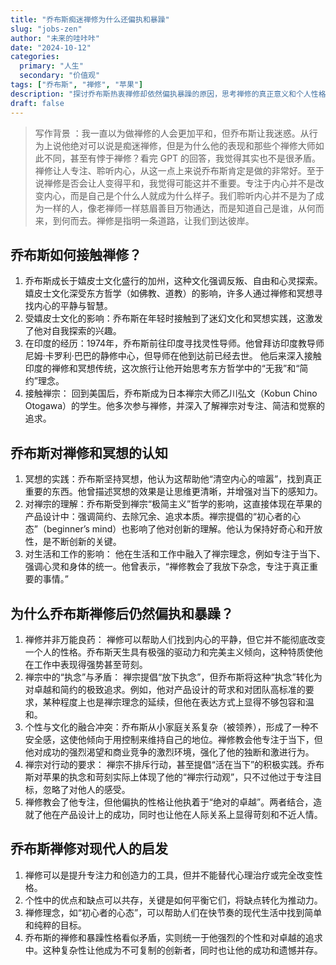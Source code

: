 ```yaml
---
title: "乔布斯痴迷禅修为什么还偏执和暴躁"
slug: "jobs-zen"
author: "未来的哇咔咔"
date: "2024-10-12"
categories:
  primary: "人生"
  secondary: "价值观"
tags: ["乔布斯", "禅修", "苹果"]
description: "探讨乔布斯热衷禅修却依然偏执暴躁的原因，思考禅修的真正意义和个人性格的关系。"
draft: false
---
```


>写作背景 ：我一直以为做禅修的人会更加平和，但乔布斯让我迷惑。从行为上说他绝对可以说是痴迷禅修，但是为什么他的表现和那些个禅修大师如此不同，甚至有悖于禅修？看完 GPT 的回答，我觉得其实也不是很矛盾。禅修让人专注、聆听内心，从这一点上来说乔布斯肯定是做的非常好。至于说禅修是否会让人变得平和，我觉得可能这并不重要。专注于内心并不是改变内心，而是自己是个什么人就成为什么样子。我们聆听内心并不是为了成为一样的人，像老禅师一样慈眉善目万物通达，而是知道自己是谁，从何而来，到何而去。禅修是指明一条道路，让我们到达彼岸。
>
## 乔布斯如何接触禅修？

1. 乔布斯成长于嬉皮士文化盛行的加州，这种文化强调反叛、自由和心灵探索。嬉皮士文化深受东方哲学（如佛教、道教）的影响，许多人通过禅修和冥想寻找内心的平静与智慧。
2. 受嬉皮士文化的影响：乔布斯在年轻时接触到了迷幻文化和冥想实践，这激发了他对自我探索的兴趣。
3. 在印度的经历：1974年，乔布斯前往印度寻找灵性导师。他曾拜访印度教导师尼姆·卡罗利·巴巴的静修中心，但导师在他到达前已经去世。 他后来深入接触印度的禅修和冥想传统，这次旅行让他开始思考东方哲学中的“无我”和“简约”理念。
4. 接触禅宗： 回到美国后，乔布斯成为日本禅宗大师乙川弘文（Kobun Chino Otogawa）的学生。他多次参与禅修，并深入了解禅宗对专注、简洁和觉察的追求。

## 乔布斯对禅修和冥想的认知

1. 冥想的实践：乔布斯坚持冥想，他认为这帮助他“清空内心的喧嚣”，找到真正重要的东西。他曾描述冥想的效果是让思维更清晰，并增强对当下的感知力。
2. 对禅宗的理解：乔布斯受到禅宗“极简主义”哲学的影响，这直接体现在苹果的产品设计中：强调简约、去除冗余、追求本质。禅宗提倡的“初心者的心态”（beginner’s mind）也影响了他对创新的理解。他认为保持好奇心和开放性，是不断创新的关键。
3. 对生活和工作的影响： 他在生活和工作中融入了禅宗理念，例如专注于当下、强调心灵和身体的统一。他曾表示，“禅修教会了我放下杂念，专注于真正重要的事情。”

## 为什么乔布斯禅修后仍然偏执和暴躁？

1. 禅修并非万能良药： 禅修可以帮助人们找到内心的平静，但它并不能彻底改变一个人的性格。乔布斯天生具有极强的驱动力和完美主义倾向，这种特质使他在工作中表现得强势甚至苛刻。
2. 禅宗中的“执念”与矛盾： 禅宗提倡“放下执念”，但乔布斯将这种“执念”转化为对卓越和简约的极致追求。例如，他对产品设计的苛求和对团队高标准的要求，某种程度上也是禅宗理念的延续，但他在表达方式上显得不够包容和温和。
3. 个性与文化的融合冲突：乔布斯从小家庭关系复杂（被领养），形成了一种不安全感，这使他倾向于用控制来维持自己的地位。禅修教会他专注于当下，但他对成功的强烈渴望和商业竞争的激烈环境，强化了他的独断和激进行为。
4. 禅宗对行动的要求： 禅宗不排斥行动，甚至提倡“活在当下”的积极实践。乔布斯对苹果的执念和苛刻实际上体现了他的“禅宗行动观”，只不过他过于专注目标，忽略了对他人的感受。
5. 禅修教会了他专注，但他偏执的性格让他执着于“绝对的卓越”。两者结合，造就了他在产品设计上的成功，同时也让他在人际关系上显得苛刻和不近人情。
## 乔布斯禅修对现代人的启发

1. 禅修可以是提升专注力和创造力的工具，但并不能替代心理治疗或完全改变性格。
2. 个性中的优点和缺点可以共存，关键是如何平衡它们，将缺点转化为推动力。
3. 禅修理念，如“初心者的心态”，可以帮助人们在快节奏的现代生活中找到简单和纯粹的目标。
4. 乔布斯的禅修和暴躁性格看似矛盾，实则统一于他强烈的个性和对卓越的追求中。这种复杂性让他成为不可复制的创新者，同时也让他的成功和遗憾并存。